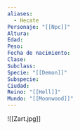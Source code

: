 ```yaml
---
aliases:
  - Hecate
Personaje: "[[Npc]]"
Altura:
Edad:
Peso:
Fecha de nacimiento:
Clase:
Subclass:
Specie: "[[Demon]]"
Subspecie:
Ciudad:
Reino: "[[Hell]]"
Mundo: "[[Moonwood]]"
---
```

![[Zart.jpg]]